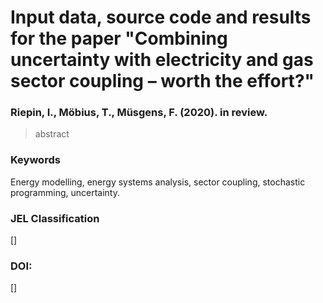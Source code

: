 # Input data, source code and results for the paper "Combining uncertainty with electricity and gas sector coupling – worth the effort?"

### Riepin, I., Möbius, T., Müsgens, F. (2020). in review.

> abstract

### Keywords
Energy modelling, energy systems analysis, sector coupling, stochastic programming, uncertainty.
### JEL Classification
[]
### DOI: 
[]

